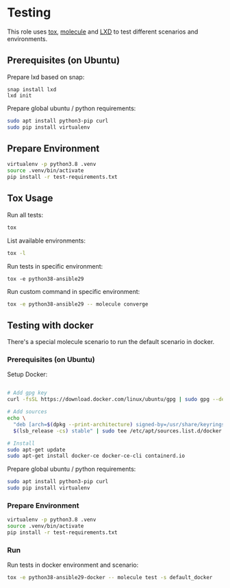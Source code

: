 # Testing

This role uses [tox](https://tox.readthedocs.io), [molecule](https://molecule.readthedocs.io) and [LXD](https://linuxcontainers.org/lxd/) to test different scenarios and environments.

## Prerequisites (on Ubuntu)

Prepare lxd based on snap:
```
snap install lxd
lxd init
```

Prepare global ubuntu / python requirements:
```sh
sudo apt install python3-pip curl
sudo pip install virtualenv
```

## Prepare Environment
```sh
virtualenv -p python3.8 .venv
source .venv/bin/activate
pip install -r test-requirements.txt
```

## Tox Usage

Run all tests:
```sh
tox
```

List available environments:
```sh
tox -l
```

Run tests in specific environment:
```shsh
tox -e python38-ansible29
```

Run custom command in specific environment:
```sh
tox -e python38-ansible29 -- molecule converge
```


## Testing with docker

There's a special molecule scenario to run the default scenario in docker.

### Prerequisites (on Ubuntu)

Setup Docker:
```sh

# Add gpg key
curl -fsSL https://download.docker.com/linux/ubuntu/gpg | sudo gpg --dearmor -o /usr/share/keyrings/docker-archive-keyring.gpg

# Add sources
echo \
  "deb [arch=$(dpkg --print-architecture) signed-by=/usr/share/keyrings/docker-archive-keyring.gpg] https://download.docker.com/linux/ubuntu \
  $(lsb_release -cs) stable" | sudo tee /etc/apt/sources.list.d/docker.list > /dev/null

# Install
sudo apt-get update
sudo apt-get install docker-ce docker-ce-cli containerd.io
```

Prepare global ubuntu / python requirements:
```sh
sudo apt install python3-pip curl
sudo pip install virtualenv
```

### Prepare Environment
```sh
virtualenv -p python3.8 .venv
source .venv/bin/activate
pip install -r test-requirements.txt
```

### Run

Run tests in docker environment and scenario:

```sh
tox -e python38-ansible29-docker -- molecule test -s default_docker
```
